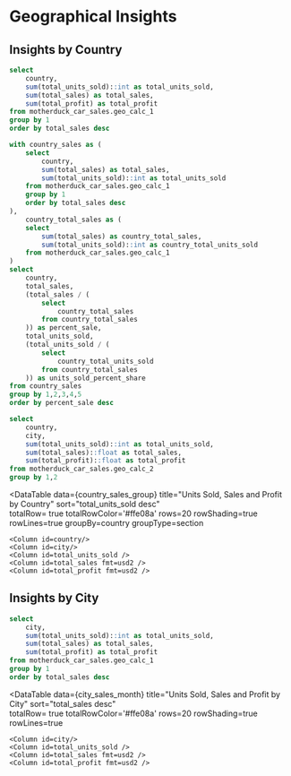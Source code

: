 # Geographical Insights

## Insights by Country


```sql country_sales
select
    country,
    sum(total_units_sold)::int as total_units_sold,
    sum(total_sales) as total_sales,
    sum(total_profit) as total_profit
from motherduck_car_sales.geo_calc_1
group by 1
order by total_sales desc
```

<BarChart 
    data={country_sales}
    title="Total Sales per Country"
    x=country
    y=total_sales
    yFmt=usd2
    labels=true
    swapXY=true
/>


```sql country_sales_share
with country_sales as (
    select
        country,
        sum(total_sales) as total_sales,
        sum(total_units_sold)::int as total_units_sold
    from motherduck_car_sales.geo_calc_1
    group by 1
    order by total_sales desc
),
    country_total_sales as (
    select
        sum(total_sales) as country_total_sales,
        sum(total_units_sold)::int as country_total_units_sold
    from motherduck_car_sales.geo_calc_1
)
select  
    country,
    total_sales,
    (total_sales / ( 
        select
            country_total_sales
        from country_total_sales
    )) as percent_sale,
    total_units_sold,
    (total_units_sold / (
        select
            country_total_units_sold
        from country_total_sales
    )) as units_sold_percent_share
from country_sales
group by 1,2,3,4,5
order by percent_sale desc

```


<DataTable data={country_sales_share} rows=20 title="Country Sales Percent Share Table">
	<Column id=country />
    <Column id=total_sales fmt=usd2 />
    <Column id=percent_sale title="Sales Percent Share" fmt=pct/>
    <Column id=total_units_sold />
    <Column id=units_sold_percent_share title="Units Sold Percent Share" fmt=pct/>
</DataTable>



```sql country_sales_group
select
    country,
    city,
    sum(total_units_sold)::int as total_units_sold,
    sum(total_sales)::float as total_sales,
    sum(total_profit)::float as total_profit
from motherduck_car_sales.geo_calc_2
group by 1,2

```

<DataTable
data={country_sales_group}
title="Units Sold, Sales and Profit by Country" 
sort="total_units_sold desc"    
totalRow= true
totalRowColor='#ffe08a' 
rows=20
rowShading=true
rowLines=true
groupBy=country
groupType=section
>
    <Column id=country/>
    <Column id=city/> 
    <Column id=total_units_sold /> 
    <Column id=total_sales fmt=usd2 /> 
    <Column id=total_profit fmt=usd2 />
</DataTable>



## Insights by City


```sql city_sales_month
select
    city,
    sum(total_units_sold)::int as total_units_sold,
    sum(total_sales) as total_sales,
    sum(total_profit) as total_profit
from motherduck_car_sales.geo_calc_1
group by 1
order by total_sales desc
```

<BarChart 
    data={city_sales_month}
    x=city
    y=total_sales
    yFmt=usd2
    labels=true
    swapXY=true
/>

<DataTable
data={city_sales_month}
title="Units Sold, Sales and Profit by City" 
sort="total_sales desc"    
totalRow= true
totalRowColor='#ffe08a' 
rows=20
rowShading=true
rowLines=true
>
    <Column id=city/> 
    <Column id=total_units_sold /> 
    <Column id=total_sales fmt=usd2 /> 
    <Column id=total_profit fmt=usd2 />
</DataTable>


